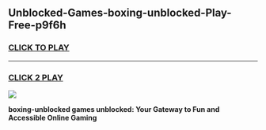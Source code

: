 
## Unblocked-Games-boxing-unblocked-Play-Free-p9f6h
<h3>
<a href="https://premium76.site?title=boxing-unblocked&ref=18A">CLICK TO PLAY</a></h3>
<hr>

<h3>
<a href="https://premium76.site?title=boxing-unblocked&ref=18A">CLICK 2 PLAY</a>
  
</h3>

<a href="https://premium76.site?title=boxing-unblocked&ref=18A"><img src="https://clearcache.store/games.png"></a>


**boxing-unblocked games unblocked: Your Gateway to Fun and Accessible Online Gaming**
